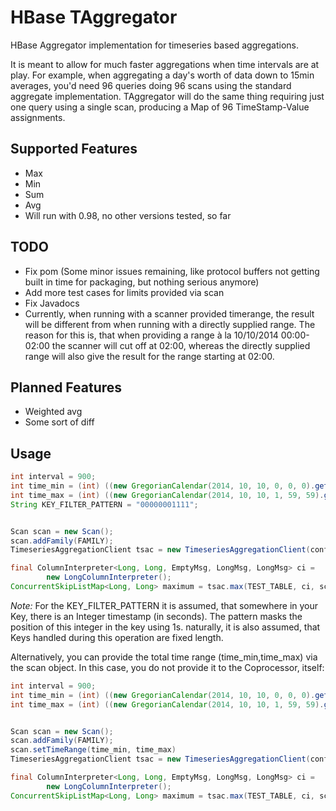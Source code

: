 # HBase TAggregator

HBase Aggregator implementation for timeseries based aggregations.

It is meant to allow for much faster aggregations when time intervals are at play. For example, when aggregating a day's worth of data down to 15min averages, you'd need 96 queries doing 96 scans using the standard aggregate implementation. TAggregator will do the same thing requiring just one query using a single scan, producing a Map of 96 TimeStamp-Value assignments.

## Supported Features

* Max
* Min
* Sum
* Avg
* Will run with 0.98, no other versions tested, so far

## TODO

* Fix pom (Some minor issues remaining, like protocol buffers not getting built in time for packaging, but nothing serious anymore)
* Add more test cases for limits provided via scan
* Fix Javadocs
* Currently, when running with a scanner provided timerange, the result will be different from when running with a directly supplied range. The reason for this is, that when providing a range à la 10/10/2014 00:00-02:00 the scanner will cut off at 02:00, whereas the directly supplied range will also give the result for the range starting at 02:00.

## Planned Features

* Weighted avg
* Some sort of diff

## Usage

```java
int interval = 900;
int time_min = (int) ((new GregorianCalendar(2014, 10, 10, 0, 0, 0).getTime().getTime()) / 1000);
int time_max = (int) ((new GregorianCalendar(2014, 10, 10, 1, 59, 59).getTime().getTime()) / 1000);
String KEY_FILTER_PATTERN = "00000001111";


Scan scan = new Scan();
scan.addFamily(FAMILY);
TimeseriesAggregationClient tsac = new TimeseriesAggregationClient(conf, interval, time_min, time_max, KEY_FILTER_PATTERN);

final ColumnInterpreter<Long, Long, EmptyMsg, LongMsg, LongMsg> ci =
        new LongColumnInterpreter();
ConcurrentSkipListMap<Long, Long> maximum = tsac.max(TEST_TABLE, ci, scan);
```

*Note:* For the KEY_FILTER_PATTERN it is assumed, that somewhere in your Key, there is an Integer timestamp (in seconds). The pattern masks the position of this integer in the key using 1s. naturally, it is also assumed, that Keys handled during this operation are fixed length.

Alternatively, you can provide the total time range (time_min,time_max) via the scan object. In this case, you do not provide it to the Coprocessor, itself:


```java
int interval = 900;
int time_min = (int) ((new GregorianCalendar(2014, 10, 10, 0, 0, 0).getTime().getTime()) / 1000);
int time_max = (int) ((new GregorianCalendar(2014, 10, 10, 1, 59, 59).getTime().getTime()) / 1000);


Scan scan = new Scan();
scan.addFamily(FAMILY);
scan.setTimeRange(time_min, time_max)
TimeseriesAggregationClient tsac = new TimeseriesAggregationClient(conf, interval);

final ColumnInterpreter<Long, Long, EmptyMsg, LongMsg, LongMsg> ci =
        new LongColumnInterpreter();
ConcurrentSkipListMap<Long, Long> maximum = tsac.max(TEST_TABLE, ci, scan);
```
